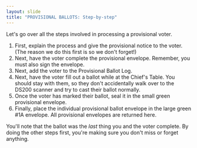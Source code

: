```yaml
---
layout: slide
title: "PROVISIONAL BALLOTS: Step-by-step"
---
```


Let's go over all the steps involved in processing a provisional voter.

1.  First, explain the process and give the provisional notice to the voter. (The reason we do this first is so we don't forget!)
2.  Next, have the voter complete the provisional envelope. Remember, you must also sign the envelope.
3.  Next, add the voter to the Provisional Ballot Log.
4.  Next, have the voter fill out a ballot while at the Chief's Table. You should stay with them, so they don't accidentally walk over to the DS200 scanner and try to cast their ballot normally.
5.  Once the voter has marked their ballot, seal it in the small green provisional envelope.
6.  Finally, place the individual provisional ballot envelope in the large green #1A envelope. All provisional envelopes are returned here.

You'll note that the ballot was the *last* thing you and the voter complete. By doing the other steps first, you're making sure you don't miss or forget anything.